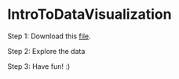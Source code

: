 IntroToDataVisualization
========================

Step 1: Download this [file](https://docs.google.com/a/thoughtbot.com/spreadsheet/ccc?key=0AiBdKsEdxhdzdFNBVk9MaV9wRzQ2SV9SVnh1MXRBdHc&usp=drive_web).

Step 2: Explore the data

Step 3: Have fun! :)
